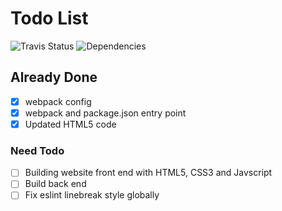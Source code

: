 # Todo List
![Travis Status](https://travis-ci.org/aguin467/learningImports.svg?branch=master) ![Dependencies](https://img.shields.io/david/dev/aguin467/learningImports)

## Already Done

- [x] webpack config
- [x] webpack and package.json entry point
- [x] Updated HTML5 code

### Need Todo

- [ ] Building website front end with HTML5, CSS3 and Javscript
- [ ] Build back end
- [ ] Fix eslint linebreak style globally
